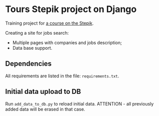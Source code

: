 # Tours Stepik project on Django

Training project for [a course on the Stepik](<https://stepik.org/course/63298>).

Creating a site for jobs search:
- Multiple pages with companies and jobs description;
- Data base support. 

## Dependencies

All requirements are listed in the file: `requirements.txt`.

## Initial data upload to DB

Run `add_data_to_db.py` to reload initial data.
ATTENTION - all previously added data will be erased in that case.